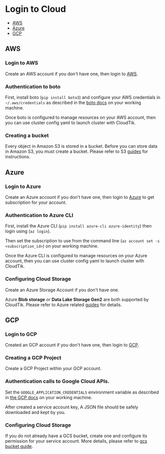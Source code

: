 # Login to Cloud

- [AWS](#aws)
- [Azure](#azure)
- [GCP](#gcp)

## AWS

### Login to AWS

Create an AWS account if you don't have one, then login to [AWS](https://console.aws.amazon.com/).

### Authentication to boto

First, install boto (`pip install boto3`) and configure your AWS credentials in `~/.aws/credentials` as described in 
the [boto docs](https://boto3.amazonaws.com/v1/documentation/api/latest/guide/configuration.html) on your working machine.

Once boto is configured to manage resources on your AWS account, then you can use cluster config yaml to launch cluster with CloudTik.

### Creating a bucket

Every object in Amazon S3 is stored in a bucket. Before you can store data in Amazon S3, you must create a bucket.
Please refer to S3 [guides](https://docs.aws.amazon.com/AmazonS3/latest/userguide/creating-bucket.html) for instructions.

## Azure

### Login to Azure

Create an Azure account if you don't have one, then login to [Azure](https://portal.azure.com/) to get
subscription for your account.

### Authentication to Azure CLI

First, install the Azure CLI (`pip install azure-cli azure-identity`) then login using (`az login`).

Then set the subscription to use from the command line (`az account set -s <subscription_id>`) on your working machine.

Once the Azure CLI is configured to manage resources on your Azure account, then you can use cluster config yaml to
launch cluster with CloudTik.


### Configuring Cloud Storage

Create an Azure Storage Account if you don't have one.

Azure **Blob storage** or **Data Lake Storage Gen2** are both supported by CloudTik. Please refer to Azure related 
[guides](https://docs.microsoft.com/en-us/azure/storage/common/storage-account-create?tabs=azure-portal) for details.

## GCP

### Login to GCP

Created an GCP account if you don't have one, then login to [GCP](https://console.cloud.google.com/).

### Creating a GCP Project

Create a GCP Project within your GCP account.

### Authentication calls to Google Cloud APIs.

Set the `GOOGLE_APPLICATION_CREDENTIALS` environment variable as described in
[the GCP docs](https://cloud.google.com/docs/authentication/getting-started) on your working machine.

After created a service account key, A JSON file should be safely downloaded and kept by you.

### Configuring Cloud Storage

If you do not already have a GCS bucket, create one and configure its permission for your service account.
More details, please refer to [gcs bucket guide](../GettingStarted/gcs-bucket.md).

